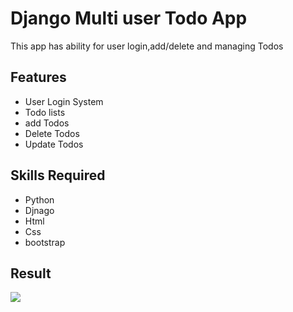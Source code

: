 # Django Multi user Todo App
<p>This app has ability for user login,add/delete and managing Todos</p>

## Features
* User Login System
* Todo lists
* add Todos
* Delete Todos
* Update Todos

## Skills Required
* Python
* Djnago
* Html
* Css
* bootstrap

## Result
![](result(2).png)
